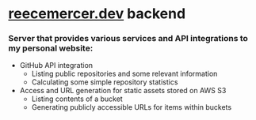 # [reecemercer.dev](http://reecemercer.dev) backend

### Server that provides various services and API integrations to my personal website:

- GitHub API integration
    - Listing public repositories and some relevant information
    - Calculating some simple repository statistics
- Access and URL generation for static assets stored on AWS S3
    - Listing contents of a bucket
    - Generating publicly accessible URLs for items within buckets